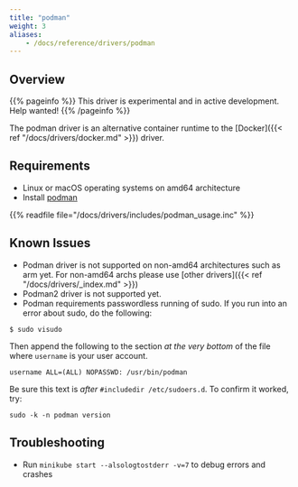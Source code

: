 ```yaml
---
title: "podman"
weight: 3
aliases:
    - /docs/reference/drivers/podman
---
```


## Overview

{{% pageinfo %}}
This driver is experimental and in active development. Help wanted!
{{% /pageinfo %}}

The podman driver is an alternative container runtime to the [Docker]({{< ref "/docs/drivers/docker.md" >}}) driver.

## Requirements

- Linux or macOS operating systems on amd64 architecture 
- Install [podman](https://podman.io/getting-started/installation.html)


{{% readfile file="/docs/drivers/includes/podman_usage.inc" %}}

## Known Issues

- Podman driver is not supported on non-amd64 architectures such as arm yet. For non-amd64 archs please use [other drivers]({{< ref "/docs/drivers/_index.md" >}}) 
- Podman2 driver is not supported yet.
- Podman requirements passwordless running of sudo. If you run into an error about sudo, do the following: 

```shell
$ sudo visudo
```
Then append the following to the section *at the very bottom* of the file where `username` is your user account.

```shell
username ALL=(ALL) NOPASSWD: /usr/bin/podman
```

Be sure this text is *after* `#includedir /etc/sudoers.d`. To confirm it worked, try: 

```shell
sudo -k -n podman version
```

## Troubleshooting

- Run `minikube start --alsologtostderr -v=7` to debug errors and crashes

